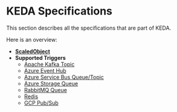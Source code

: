 # KEDA Specifications

This section describes all the specifications that are part of KEDA.

Here is an overview:

- [**ScaledObject**](./ScaledObject.md)
- **Supported Triggers**
    - [Apache Kafka Topic](./triggers/apache-kafka-topic.md)
    - [Azure Event Hub](./triggers/azure-event-hub.md)
    - [Azure Service Bus Queue/Topic](./triggers/azure-service-bus.md)
    - [Azure Storage Queue](./triggers/azure-storage-queue.md)
    - [RabbitMQ Queue](./triggers/rabbit-mq-queue.md)
    - [Redis](./triggers/redis.md)
    - [GCP Pub/Sub](./triggers/gcp-pub-sub.md)